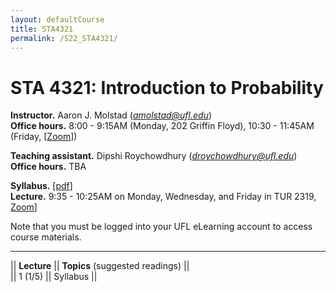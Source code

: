 ```yaml
---
layout: defaultCourse
title: STA4321
permalink: /S22_STA4321/
---
```

# STA 4321: Introduction to Probability  
**Instructor.** Aaron J. Molstad (*amolstad@ufl.edu*)  
**Office hours.** 8:00 - 9:15AM (Monday, 202 Griffin Floyd), 10:30 - 11:45AM (Friday, [[Zoom](https://ufl.zoom.us/my/ajmolstad)])   

**Teaching assistant.** Dipshi Roychowdhury (*droychowdhury@ufl.edu*)  
**Office hours.** TBA 

**Syllabus.** [[pdf](https://ufl.instructure.com/files/65428102/download?download_frd=1)]  
**Lecture.** 9:35 - 10:25AM on Monday, Wednesday, and Friday in TUR 2319, [Zoom](
 https://ufl.zoom.us/j/96018615199?pwd=OGRYK0ZwVXZlSjVBbWdlL2R3M2hEUT09)]   

Note that you must be logged into your UFL eLearning account to access course materials.   

---------------  

||  **Lecture** ||  **Topics** (suggested readings) ||  
|| 1 (1/5)  || Syllabus ||  
